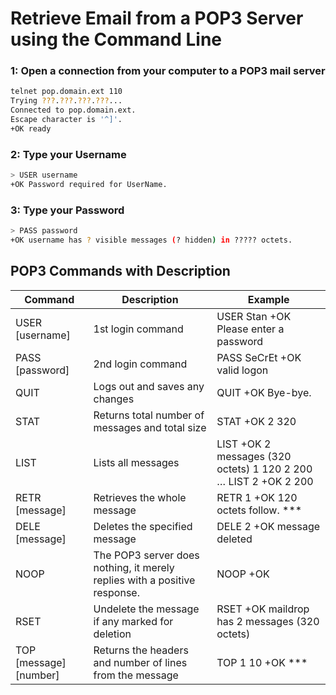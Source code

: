 # Retrieve Email from a POP3 Server using the Command Line

### 1: Open a connection from your computer to a POP3 mail server
```bash
telnet pop.domain.ext 110
Trying ???.???.???.???...
Connected to pop.domain.ext.
Escape character is '^]'.
+OK ready
```
### 2: Type your Username
```bash
> USER username
+OK Password required for UserName.
```

### 3: Type your Password
```bash
> PASS password
+OK username has ? visible messages (? hidden) in ????? octets.
```

## POP3 Commands with Description

| Command | Description | Example |
| ------- | ----------- | ------- |
| USER [username] | 1st login command | USER Stan +OK Please enter a password |
| PASS [password] |	2nd login command |	PASS SeCrEt +OK valid logon |
| QUIT |	Logs out and saves any changes |	QUIT +OK Bye-bye. |
| STAT |	Returns total number of messages and total size |	STAT +OK 2 320 |
| LIST |	Lists all messages | LIST +OK 2 messages (320 octets) 1 120 2 200 … LIST 2 +OK 2 200 |
| RETR [message] |	Retrieves the whole message |	RETR 1 +OK 120 octets follow. *** |
| DELE [message] |	Deletes the specified message |	DELE 2 +OK message deleted |
| NOOP |	The POP3 server does nothing, it merely replies with a positive response. |	NOOP +OK |
| RSET | Undelete the message if any marked for deletion | RSET +OK maildrop has 2 messages (320 octets) |
| TOP [message] [number] |	Returns the headers and number of lines from the message |	TOP 1 10 +OK *** |
